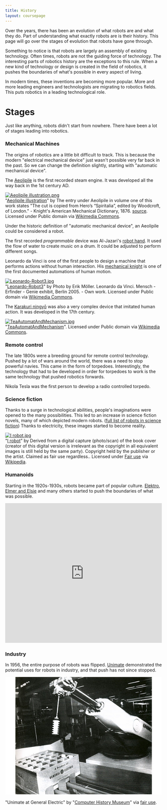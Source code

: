 ```yaml
---
title: History
layout: coursepage
---
```


Over the years, there has been an evolution of what robots are and what they do. Part of understanding what exactly robots are is their history. This page will go over the stages of evolution that robots have gone through.

Something to notice is that robots are largely an assembly of existing technology. Often times, robots are not the guiding force of technology. The interesting parts of robotics history are the exceptions to this rule. When a new kind of technology or design is created in the field of robotics, it pushes the boundaries of what's possible in every aspect of living.

In modern times, these inventions are becoming more popular. More and more leading engineers and technologists are migrating to robotics fields. This puts robotics in a leading technological role.

# Stages
Just like anything, robots didn't start from nowhere. There have been a lot of stages leading into robotics.

### Mechanical Machines
The origins of robotics are a little bit difficult to track. This is because the modern "electrical mechanical device" just wasn't possible very far back in the past. So we can change the definition slightly, starting with "automatic mechanical device".

The [Aeolipile](https://en.wikipedia.org/wiki/Aeliopile) is the first recorded steam engine. It was developed all the way back in the 1st century AD.

<div class="credited">
<p><a href="http://commons.wikimedia.org/wiki/File:Aeolipile_illustration.png#mediaviewer/File:Aeolipile_illustration.png"><img src="http://upload.wikimedia.org/wikipedia/commons/b/b8/Aeolipile_illustration.png" alt="Aeolipile illustration.png" height="480" width="317"></a><br>"<a href="http://commons.wikimedia.org/wiki/File:Aeolipile_illustration.png#mediaviewer/File:Aeolipile_illustration.png">Aeolipile illustration</a>" by The entry under Aeolipile in volume one of this work states "The cut is copied from Hero’s “Spiritalia”, edited by Woodcroft, of London." - Knight's American Mechanical Dictionary, 1876. <a rel="nofollow" class="external text" href="http://images.umdl.umich.edu/cgi/i/image/image-idx?sid=78beb876b8149b62fbe0b07536c9bd7f;page=index;c=kdimg;g=misc-ic">source</a>. Licensed under Public domain via <a href="//commons.wikimedia.org/wiki/">Wikimedia Commons</a>.</p>
</div>

Under the historic definition of "automatic mechanical device", an Aeolipile could be considered a robot.

The first recorded *programmable* device was Al-Jazari's [robot hand](http://en.wikipedia.org/wiki/Al-Jazari#Musical_robot_band). It used the flow of water to create music on a drum. It could be adjusted to perform different songs.

Leonardo da Vinci is one of the first people to design a machine that performs actions without human interaction. His [mechanical knight](https://en.wikipedia.org/wiki/Leonardo%27s_robot) is one of the first documented automations of human motion.

<div class="credited">
<p><a href="http://commons.wikimedia.org/wiki/File:Leonardo-Robot3.jpg#mediaviewer/File:Leonardo-Robot3.jpg"><img src="http://upload.wikimedia.org/wikipedia/commons/4/45/Leonardo-Robot3.jpg" alt="Leonardo-Robot3.jpg" height="480" width="480"></a><br>"<a href="http://commons.wikimedia.org/wiki/File:Leonardo-Robot3.jpg#mediaviewer/File:Leonardo-Robot3.jpg">Leonardo-Robot3</a>" by Photo by Erik Möller. Leonardo da Vinci. Mensch - Erfinder - Genie exhibit, Berlin 2005. - <span class="int-own-work">Own work</span>. Licensed under Public domain via <a href="//commons.wikimedia.org/wiki/">Wikimedia Commons</a>.</p>
</div>

The [Karakuri ningyō](https://en.wikipedia.org/wiki/Karakuri_ningyō) was also a very complex device that imitated human action. It was developed in the 17th century.

<div class="credited">
<p><a href="http://commons.wikimedia.org/wiki/File:TeaAutomatAndMechanism.jpg#mediaviewer/File:TeaAutomatAndMechanism.jpg"><img src="http://upload.wikimedia.org/wikipedia/commons/0/0d/TeaAutomatAndMechanism.jpg" alt="TeaAutomatAndMechanism.jpg" height="480" width="498"></a><br>"<a href="http://commons.wikimedia.org/wiki/File:TeaAutomatAndMechanism.jpg#mediaviewer/File:TeaAutomatAndMechanism.jpg">TeaAutomatAndMechanism</a>". Licensed under Public domain via <a href="//commons.wikimedia.org/wiki/">Wikimedia Commons</a>.</p>
</div>

### Remote control
The late 1800s were a breeding ground for remote control technology. Pushed by a lot of wars around the world, there was a need to stop powerful navies. This came in the form of torpedoes. Interestingly, the technology that had to be developed in order for torpedoes to work is the same technology that pushed robotics forwards.

Nikola Tesla was the first person to develop a radio controlled torpedo.

### Science fiction
Thanks to a surge in technological abilities, people's imaginations were opened to the many possibilities. This led to an increase in science fiction novels, many of which depicted modern robots. ([full list of robots in science fiction](http://en.wikipedia.org/wiki/List_of_fictional_robots_and_androids#Literature)) Thanks to electricity, these images started to become reality.

<div class="credited">
<p><a href="http://en.wikipedia.org/wiki/File:I_robot.jpg#mediaviewer/File:I_robot.jpg"><img src="http://upload.wikimedia.org/wikipedia/en/d/d5/I_robot.jpg" alt="I robot.jpg"></a><br>"<a href="http://en.wikipedia.org/wiki/File:I_robot.jpg#mediaviewer/File:I_robot.jpg">I robot</a>" by Derived from a digital capture (photo/scan) of the book cover (creator of this digital version is irrelevant as the copyright in all equivalent images is still held by the same party). Copyright held by the publisher or the artist. Claimed as fair use regardless.. Licensed under <a href="//en.wikipedia.org/wiki/File:I_robot.jpg" title="<a href=&quot;//en.wikipedia.org/wiki/Wikipedia:Non-free_use_rationale_guideline&quot; title=&quot;Wikipedia:Non-free use rationale guideline&quot;>Fair use</a> of copyrighted material in the context of <a href=&quot;//en.wikipedia.org/wiki/I,_Robot&quot; title=&quot;I, Robot&quot;>I, Robot</a>">Fair use</a> via <a href="//en.wikipedia.org/wiki/">Wikipedia</a>.</p>
</div>

### Humanoids
Starting in the 1920s-1930s, robots became part of popular culture. [Elektro](https://en.wikipedia.org/wiki/Elektro), [Elmer and Elsie](http://en.wikipedia.org/wiki/Elmer_\(robot\)#Robots) and many others started to push the boundaries of what was possible.

<div class="video-container">
<iframe width="100%" height="450" src="https://www.youtube.com/embed/T35A3g_GvSg?rel=0" frameborder="0" allowfullscreen></iframe>
</div>

### Industry
In 1956, the entire purpose of robots was flipped. [Unimate](https://en.wikipedia.org/wiki/Unimate) demonstrated the potential uses for robots in industry, and that push has not since stopped.

<div class="credited">
<a href="http://www.computerhistory.org/revolution/artificial-intelligence-robotics/13/292/1272"><img src="/img/unimate.jpg"></a><p>"Unimate at General Electric" by "<a href="http://www.computerhistory.org/">Computer History Museum</a>" via <a href="http://www.computerhistory.org/terms/">fair use</a>.
</div>
